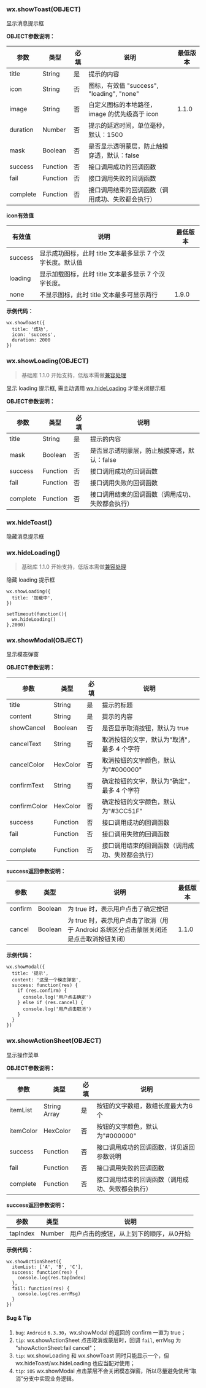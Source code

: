 <!-- https://developers.weixin.qq.com/miniprogram/dev/api/api-react.html -->

### wx.showToast(OBJECT)

显示消息提示框

**OBJECT参数说明：**

  参数       |  类型       |  必填 |  说明                                  | 最低版本 
-------------|-------------|-------|----------------------------------------|----------
  title      |  String     |  是   |  提示的内容                            |          
  icon       |  String     |  否   |图标，有效值 "success", "loading", "none"|          
  image      |  String     |  否   |自定义图标的本地路径，image 的优先级高于 icon|  1.1.0   
  duration   |  Number     |  否   |  提示的延迟时间，单位毫秒，默认：1500  |          
  mask       |  Boolean    |  否   |是否显示透明蒙层，防止触摸穿透，默认：false|          
  success    |  Function   |  否   |  接口调用成功的回调函数                |          
  fail       |  Function   |  否   |  接口调用失败的回调函数                |          
  complete   |  Function   |  否   |接口调用结束的回调函数（调用成功、失败都会执行）|          

**icon有效值**

  有效值    |  说明                                 | 最低版本 
------------|---------------------------------------|----------
  success   |显示成功图标，此时 title 文本最多显示 7 个汉字长度。默认值|          
  loading   |显示加载图标，此时 title 文本最多显示 7 个汉字长度。|          
  none      |不显示图标，此时 title 文本最多可显示两行|  1.9.0   

**示例代码：**

    wx.showToast({
      title: '成功',
      icon: 'success',
      duration: 2000
    })
    

### wx.showLoading(OBJECT)

> 基础库 1.1.0 开始支持，低版本需做[兼容处理](https://developers.weixin.qq.com/miniprogram/dev/framework/compatibility.html)

显示 loading 提示框, 需主动调用 [wx.hideLoading](https://developers.weixin.qq.com/miniprogram/dev/api/api-react.html#wxhideloading) 才能关闭提示框

**OBJECT参数说明：**

  参数       |  类型       |  必填 |  说明                       
-------------|-------------|-------|-----------------------------
  title      |  String     |  是   |  提示的内容                 
  mask       |  Boolean    |  否   |是否显示透明蒙层，防止触摸穿透，默认：false
  success    |  Function   |  否   |  接口调用成功的回调函数     
  fail       |  Function   |  否   |  接口调用失败的回调函数     
  complete   |  Function   |  否   |接口调用结束的回调函数（调用成功、失败都会执行）

### wx.hideToast()

隐藏消息提示框

### wx.hideLoading()

> 基础库 1.1.0 开始支持，低版本需做[兼容处理](https://developers.weixin.qq.com/miniprogram/dev/framework/compatibility.html)

隐藏 loading 提示框

    wx.showLoading({
      title: '加载中',
    })
    
    setTimeout(function(){
      wx.hideLoading()
    },2000)
    

### wx.showModal(OBJECT)

​显示模态弹窗

**OBJECT参数说明：**

  参数           |  类型       |  必填 |  说明                       
-----------------|-------------|-------|-----------------------------
  title          |  String     |  是   |  提示的标题                 
  content        |  String     |  是   |  提示的内容                 
  showCancel     |  Boolean    |  否   |是否显示取消按钮，默认为 true
  cancelText     |  String     |  否   |取消按钮的文字，默认为"取消"，最多 4 个字符
  cancelColor    |  HexColor   |  否   |取消按钮的文字颜色，默认为"#000000"
  confirmText    |  String     |  否   |确定按钮的文字，默认为"确定"，最多 4 个字符
  confirmColor   |  HexColor   |  否   |确定按钮的文字颜色，默认为"#3CC51F"
  success        |  Function   |  否   |  接口调用成功的回调函数     
  fail           |  Function   |  否   |  接口调用失败的回调函数     
  complete       |  Function   |  否   |接口调用结束的回调函数（调用成功、失败都会执行）

**success返回参数说明：**

  参数      |  类型      |  说明                                                  | 最低版本 
------------|------------|--------------------------------------------------------|----------
  confirm   |  Boolean   |  为 true 时，表示用户点击了确定按钮                    |          
  cancel    |  Boolean   |为 true 时，表示用户点击了取消（用于 Android 系统区分点击蒙层关闭还是点击取消按钮关闭）|  1.1.0   

**示例代码：**

    wx.showModal({
      title: '提示',
      content: '这是一个模态弹窗',
      success: function(res) {
        if (res.confirm) {
          console.log('用户点击确定')
        } else if (res.cancel) {
          console.log('用户点击取消')
        }
      }
    })
    

### wx.showActionSheet(OBJECT)

​显示操作菜单

**OBJECT参数说明：**

  参数        |  类型           |  必填 |  说明                       
--------------|-----------------|-------|-----------------------------
  itemList    |  String Array   |  是   |按钮的文字数组，数组长度最大为6个
  itemColor   |  HexColor       |  否   |按钮的文字颜色，默认为"#000000"
  success     |  Function       |  否   |接口调用成功的回调函数，详见返回参数说明
  fail        |  Function       |  否   |  接口调用失败的回调函数     
  complete    |  Function       |  否   |接口调用结束的回调函数（调用成功、失败都会执行）

**success返回参数说明：**

  参数       |  类型     |  说明                   
-------------|-----------|-------------------------
  tapIndex   |  Number   |用户点击的按钮，从上到下的顺序，从0开始

**示例代码：**

    wx.showActionSheet({
      itemList: ['A', 'B', 'C'],
      success: function(res) {
        console.log(res.tapIndex)
      },
      fail: function(res) {
        console.log(res.errMsg)
      }
    })
    

#### Bug & Tip

1.  `bug`: `Android` `6.3.30`，wx.showModal 的返回的 confirm 一直为 true；
2.  `tip`: wx.showActionSheet 点击取消或蒙层时，回调 `fail`, errMsg 为 "showActionSheet:fail cancel"；
3.  `tip`: wx.showLoading 和 wx.showToast 同时只能显示一个，但 wx.hideToast/wx.hideLoading 也应当配对使用；
4.  `tip`: `iOS` wx.showModal 点击蒙层不会关闭模态弹窗，所以尽量避免使用“取消”分支中实现业务逻辑。
